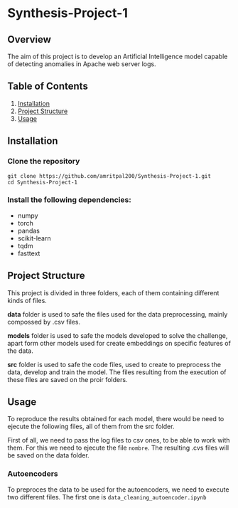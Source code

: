 # Synthesis-Project-1

## Overview
The aim of this project is to develop an Artificial Intelligence model capable of detecting anomalies in Apache web server logs.

## Table of Contents
1. [Installation](#installation)
2. [Project Structure](#project-structure)
3. [Usage](#usage)

## Installation
### Clone the repository
```
git clone https://github.com/amritpal200/Synthesis-Project-1.git
cd Synthesis-Project-1
```

### Install the following dependencies:
- numpy
- torch
- pandas
- scikit-learn
- tqdm
- fasttext

## Project Structure
This project is divided in three folders, each of them containing different kinds of files.

**data** folder is used to safe the files used for the data preprocessing, mainly compossed by .csv files.

**models** folder is used to safe the models developed to solve the challenge, apart form other models used for create embeddings on specific features of the data.

**src** folder is used to safe the code files, used to create to preprocess the data, develop and train the model. The files resulting from the execution of these files are saved on the proir folders.

## Usage
To reproduce the results obtained for each model, there would be need to ejecute the following files, all of them from the src folder.

First of all, we need to pass the log files to csv ones, to be able to work with them. For this we need to ejecute the file `nombre`. The resulting .cvs files will be saved on the data folder.

### Autoencoders
To preproces the data to be used for the autoencoders, we need to execute two different files. The first one is `data_cleaning_autoencoder.ipynb`


